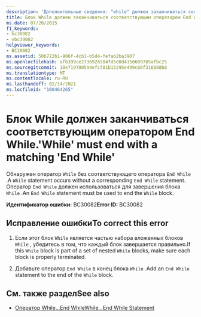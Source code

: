 ```yaml
---
description: 'Дополнительные сведения: "while" должен заканчиваться соответствующим оператором "End While"'
title: Блок While должен заканчиваться соответствующим оператором End While.
ms.date: 07/20/2015
f1_keywords:
- bc30082
- vbc30082
helpviewer_keywords:
- BC30082
ms.assetid: 50b722b1-906f-4cb1-b5d4-fefab2ba3907
ms.openlocfilehash: afb399ce2736926584fd5d8d4150609785afbc25
ms.sourcegitcommit: 10e719780594efc781b15295e499c66f316068b8
ms.translationtype: MT
ms.contentlocale: ru-RU
ms.lasthandoff: 02/14/2021
ms.locfileid: "100464265"
---
```

# <a name="while-must-end-with-a-matching-end-while"></a><span data-ttu-id="11542-103">Блок While должен заканчиваться соответствующим оператором End While.</span><span class="sxs-lookup"><span data-stu-id="11542-103">'While' must end with a matching 'End While'</span></span>

<span data-ttu-id="11542-104">Обнаружен оператор `While` без соответствующего оператора `End While` .</span><span class="sxs-lookup"><span data-stu-id="11542-104">A `While` statement occurs without a corresponding `End While` statement.</span></span> <span data-ttu-id="11542-105">Оператор `End While` должен использоваться для завершения блока `While` .</span><span class="sxs-lookup"><span data-stu-id="11542-105">An `End While` statement must be used to end the `While` block.</span></span>  
  
 <span data-ttu-id="11542-106">**Идентификатор ошибки:** BC30082</span><span class="sxs-lookup"><span data-stu-id="11542-106">**Error ID:** BC30082</span></span>  
  
## <a name="to-correct-this-error"></a><span data-ttu-id="11542-107">Исправление ошибки</span><span class="sxs-lookup"><span data-stu-id="11542-107">To correct this error</span></span>  
  
1. <span data-ttu-id="11542-108">Если этот блок `While` является частью набора вложенных блоков `While` , убедитесь в том, что каждый блок завершается правильно.</span><span class="sxs-lookup"><span data-stu-id="11542-108">If this `While` block is part of a set of nested `While` blocks, make sure each block is properly terminated.</span></span>  
  
2. <span data-ttu-id="11542-109">Добавьте оператор `End While` в конец блока `While` .</span><span class="sxs-lookup"><span data-stu-id="11542-109">Add an `End While` statement to the end of the `While` block.</span></span>  
  
## <a name="see-also"></a><span data-ttu-id="11542-110">См. также раздел</span><span class="sxs-lookup"><span data-stu-id="11542-110">See also</span></span>

- [<span data-ttu-id="11542-111">Оператор While…End While</span><span class="sxs-lookup"><span data-stu-id="11542-111">While...End While Statement</span></span>](../language-reference/statements/while-end-while-statement.md)
